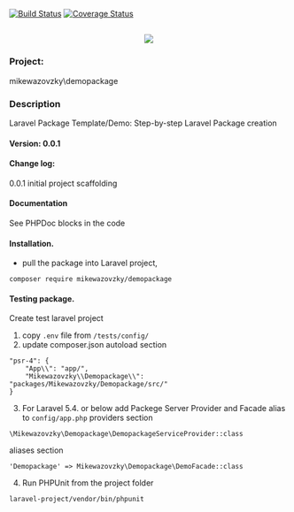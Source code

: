[![Build Status](https://travis-ci.org/mikewazovzky/demopackage.svg?branch=master)](https://travis-ci.org/mikewazovzky/demopackage)
[![Coverage Status](https://coveralls.io/repos/github/mikewazovzky/demopackage/badge.svg?branch=master&foo=bar)](https://coveralls.io/github/mikewazovzky/demopackage?branch=master)

<h2 align="center">
	<img src="https://laravel.com/assets/img/components/logo-laravel.svg">
</h2>

### Project:
mikewazovzky\demopackage
### Description
Laravel Package Template/Demo: Step-by-step Laravel Package creation
#### Version: 0.0.1
#### Change log:
0.0.1 initial project scaffolding
#### Documentation
See PHPDoc blocks in the code
#### Installation.
- pull the package into Laravel project,
```
composer require mikewazovzky/demopackage
```
#### Testing package.
Create test laravel project
1. copy `.env` file from `/tests/config/`
2. update composer.json autoload section
```
"psr-4": {
    "App\\": "app/",
    "Mikewazovzky\\Demopackage\\": "packages/Mikewazovzky/Demopackage/src/"
}
```
3. For Laravel 5.4. or below add Packege Server Provider and Facade alias to `config/app.php`
providers section
```
\Mikewazovzky\Demopackage\DemopackageServiceProvider::class
```
aliases section
```
'Demopackage' => Mikewazovzky\Demopackage\DemoFacade::class
```
4. Run PHPUnit from the project folder
```
laravel-project/vendor/bin/phpunit
```



